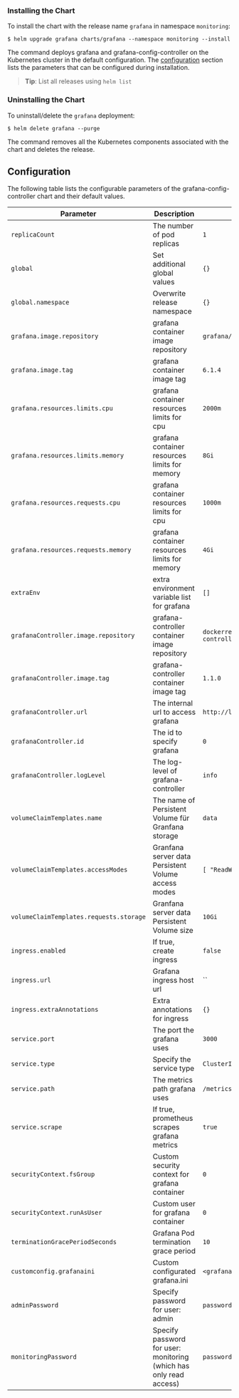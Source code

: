 ### Installing the Chart

To install the chart with the release name `grafana` in namespace `monitoring`:

```console
$ helm upgrade grafana charts/grafana --namespace monitoring --install
```
The command deploys grafana and grafana-config-controller on the Kubernetes cluster in the default configuration. The [configuration](#configuration) section lists the parameters that can be configured during installation.

> **Tip**: List all releases using `helm list`

### Uninstalling the Chart

To uninstall/delete the `grafana` deployment:

```console
$ helm delete grafana --purge
```

The command removes all the Kubernetes components associated with the chart and deletes the release.

## Configuration
The following table lists the configurable parameters of the grafana-config-controller chart and their default values.

Parameter | Description | Default
--------- | ----------- | -------
`replicaCount` | The number of pod replicas | `1`
`global` | Set additional global values | `{}`
`global.namespace` | Overwrite release namespace | `{}`
`grafana.image.repository` | grafana container image repository | `grafana/grafana`
`grafana.image.tag` | grafana container image tag | `6.1.4`
`grafana.resources.limits.cpu` | grafana container resources limits for cpu | `2000m`
`grafana.resources.limits.memory` | grafana container resources limits for memory | `8Gi`
`grafana.resources.requests.cpu` | grafana container resources limits for cpu | `1000m`
`grafana.resources.requests.memory` | grafana container resources limits for memory | `4Gi`
`extraEnv` | extra environment variable list for grafana | `[]`
`grafanaController.image.repository` | grafana-controller container image repository | `dockerregistry/grafana-controller`
`grafanaController.image.tag` | grafana-controller container image tag | `1.1.0`
`grafanaController.url` | The internal url to access grafana | `http://localhost:3000`
`grafanaController.id` | The id to specify grafana | `0`
`grafanaController.logLevel` | The log-level of grafana-controller | `info`
`volumeClaimTemplates.name` | The name of Persistent Volume für Granfana storage | `data`
`volumeClaimTemplates.accessModes` | Granfana server data Persistent Volume access modes | `[ "ReadWriteOnce" ]`
`volumeClaimTemplates.requests.storage` | Granfana server data Persistent Volume size | `10Gi`
`ingress.enabled` | If true, create ingress | `false`
`ingress.url` | Grafana ingress host url | ``
`ingress.extraAnnotations` | Extra annotations for ingress | `{}`
`service.port` | The port the grafana uses | `3000`
`service.type` | Specify the service type | `ClusterIP`
`service.path` | The metrics path grafana uses | `/metrics`
`service.scrape` | If true, prometheus scrapes grafana metrics | `true`
`securityContext.fsGroup` | Custom security context for grafana container | `0`
`securityContext.runAsUser` | Custom user for grafana container | `0`
`terminationGracePeriodSeconds` | Grafana Pod termination grace period | `10`
`customconfig.grafanaini` | Custom configurated grafana.ini | `<grafana.ini>`
`adminPassword`| Specify password for user: admin | `password`
`monitoringPassword`| Specify password for user: monitoring (which has only read access) | `password`


